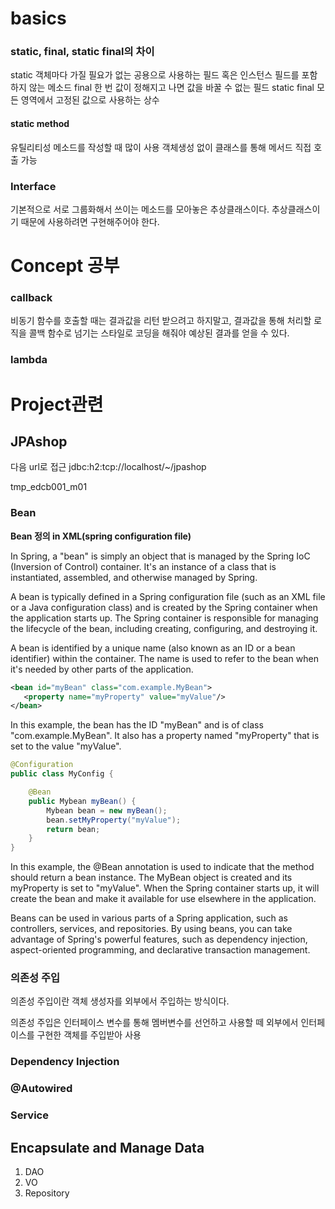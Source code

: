 # basics

### static, final, static final의 차이

static	객체마다 가질 필요가 없는 공용으로 사용하는 필드 혹은 인스턴스 필드를 포함하지 않는 메소드
final	한 번 값이 정해지고 나면 값을 바꿀 수 없는 필드
static final	모든 영역에서 고정된 값으로 사용하는 상수


#### static method

유틸리티성 메소드를 작성할 때 많이 사용
객체생성 없이 클래스를 통해 메서드 직접 호출 가능

### Interface

기본적으로 서로 그룹화해서 쓰이는 메소드를 모아놓은 추상클래스이다.
추상클래스이기 때문에 사용하려면 구현해주어야 한다.


# Concept 공부

### callback

비동기 함수를 호출할 때는 결과값을 리턴 받으려고 하지말고, 결과값을 통해 처리할 로직을 콜백 함수로 넘기는 스타일로 코딩을 해줘야 예상된 결과를 얻을 수 있다.

### lambda

# Project관련

## JPAshop

다음 url로 접근
jdbc:h2:tcp://localhost/~/jpashop  

tmp_edcb001_m01

### Bean

**Bean 정의 in XML(spring configuration file)**






In Spring, a "bean" is simply an object that is managed by the Spring IoC (Inversion of Control) container. It's an instance of a class that is instantiated, assembled, and otherwise managed by Spring.

A bean is typically defined in a Spring configuration file (such as an XML file or a Java configuration class) and is created by the Spring container when the application starts up. The Spring container is responsible for managing the lifecycle of the bean, including creating, configuring, and destroying it.

A bean is identified by a unique name (also known as an ID or a bean identifier) within the container. The name is used to refer to the bean when it's needed by other parts of the application.

```xml
<bean id="myBean" class="com.example.MyBean">
   <property name="myProperty" value="myValue"/>
</bean>
```

In this example, the bean has the ID "myBean" and is of class "com.example.MyBean". It also has a property named "myProperty" that is set to the value "myValue".

```java
@Configuration
public class MyConfig {

	@Bean
	public Mybean myBean() {
		Mybean bean = new myBean();
		bean.setMyProperty("myValue");
		return bean;
	}
}

```

In this example, the @Bean annotation is used to indicate that the method should return a bean instance. The MyBean object is created and its myProperty is set to "myValue". When the Spring container starts up, it will create the bean and make it available for use elsewhere in the application.

Beans can be used in various parts of a Spring application, such as controllers, services, and repositories. By using beans, you can take advantage of Spring's powerful features, such as dependency injection, aspect-oriented programming, and declarative transaction management.

### 의존성 주입

의존성 주입이란 객체 생성자를 외부에서 주입하는 방식이다.

의존성 주입은 인터페이스 변수를 통해 멤버변수를 선언하고 사용할 떼 외부에서 인터페이스를 구현한 객체를 주입받아 사용



### Dependency Injection



### @Autowired


### Service

## Encapsulate and Manage Data

1. DAO
2. VO
3. Repository